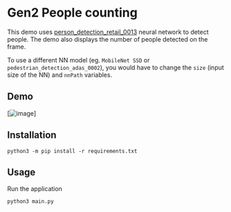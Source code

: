# Gen2 People counting

This demo uses [person_detection_retail_0013](https://docs.openvinotoolkit.org/2018_R5/_docs_Retail_object_detection_pedestrian_rmnet_ssd_0013_caffe_desc_person_detection_retail_0013.html) neural network to detect people. The demo also displays the number of people detected on the frame.

To use a different NN model (eg. `MobileNet SSD` or `pedestrian_detection_adas_0002`), you would have to change the `size` (input size of the NN) and `nnPath` variables.

## Demo

[![image](https://user-images.githubusercontent.com/18037362/119807472-11c26580-bedb-11eb-907a-196b8bb92f28.png)]

## Installation

```
python3 -m pip install -r requirements.txt
```

## Usage

Run the application

```
python3 main.py
```
